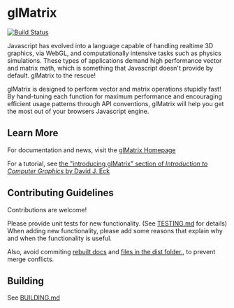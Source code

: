 glMatrix
=======================
[![Build Status](https://travis-ci.org/toji/gl-matrix.svg)](https://travis-ci.org/toji/gl-matrix)

Javascript has evolved into a language capable of handling realtime 3D graphics, 
via WebGL, and computationally intensive tasks such as physics simulations.
These types of applications demand high performance vector and matrix math,
which is something that Javascript doesn't provide by default.
glMatrix to the rescue!

glMatrix is designed to perform vector and matrix operations stupidly fast! By
hand-tuning each function for maximum performance and encouraging efficient
usage patterns through API conventions, glMatrix will help you get the most out
of your browsers Javascript engine.

Learn More
----------------------
For documentation and news, visit the [glMatrix Homepage](http://glmatrix.net/)

For a tutorial, see [the "introducing glMatrix" section of _Introduction to Computer Graphics_ by David J. Eck](http://math.hws.edu/graphicsbook/c7/s1.html#webgl3d.1.2)

Contributing Guidelines
----------------------
Contributions are welcome!

Please provide unit tests for new functionality. (See [TESTING.md](./TESTING.md) for details)
When adding new functionality, please add some reasons that explain why and when the functionality is useful.

Also, avoid commiting [rebuilt docs](https://github.com/toji/gl-matrix/tree/master/dist) and [files in the dist folder.](https://github.com/toji/gl-matrix/tree/master/dist), to prevent merge conflicts.

Building
----------------------
See [BUILDING.md](./BUILDING.md)
